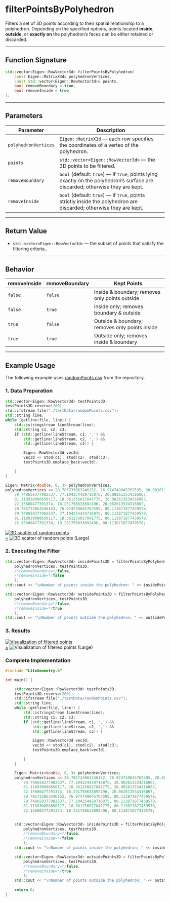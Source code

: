 # **filterPointsByPolyhedron**


Filters a set of 3D points according to their spatial relationship to a polyhedron. 
Depending on the specified options, points located **inside**, **outside**, or **exactly on** the polyhedron’s faces can be either retained or discarded.

---

## **Function Signature**
```cpp
std::vector<Eigen::RowVector3d> filterPointsByPolyhedron(
    const Eigen::MatrixX3d& polyhedronVertices,
    const std::vector<Eigen::RowVector3d>& points,
    bool removeBoundary = true,
    bool removeInside = true
);
```
---

## **Parameters**

| Parameter               | Description                                                                                  |
|-------------------------|----------------------------------------------------------------------------------------------|
| `polyhedronVertices`    | `Eigen::MatrixX3d` — each row specifies the coordinates of a vertex of the polyhedron.      |
| `points`                | `std::vector<Eigen::RowVector3d>` — the 3D points to be filtered.                            |
| `removeBoundary`        | `bool` (default: `true`) — if `true`, points lying exactly on the polyhedron’s surface are discarded; otherwise they are kept. |
| `removeInside`          | `bool` (default: `true`) — if `true`, points strictly inside the polyhedron are discarded; otherwise they are kept. |


---

## **Return Value**
- `std::vector<Eigen::RowVector3d>` — the subset of points that satisfy the filtering criteria..


---

## **Behavior**

| removeInside | removeBoundary | Kept Points                                       |
|--------------|----------------|----------------------------------------------------|
| `false`      | `false`        | Inside & boundary; removes only points outside     |
| `false`      | `true`         | Inside only; removes boundary & outside            |
| `true`       | `false`        | Outside & boundary; removes only points inside     |
| `true`       | `true`         | Outside only; removes inside & boundary            |


---

## **Example Usage**

The following example uses [randomPoints.csv](https://github.com/ZhikangLai/LiteGeometry/testData/randomPoints.csv) from the repository.


### **1. Data Preparation**
```cpp
std::vector<Eigen::RowVector3d> testPoints3D;
testPoints3D.reserve(200);
std::ifstream file("./testData/randomPoints.csv");
std::string line;
while (getline(file, line)) {
    std::istringstream lineStream(line);
    std::string c1, c2, c3;
    if (std::getline(lineStream, c1, ',') &&
        std::getline(lineStream, c2, ',') &&
        std::getline(lineStream, c3)) {

        Eigen::RowVector3d vec3d;
        vec3d << stod(c1), stod(c2), stod(c3);
        testPoints3D.emplace_back(vec3d);

    }
}

Eigen::Matrix<double, 8, 3> polyhedronVertices;
polyhedronVertices << 20.785733063246152, 76.974749045767595, 20.082613534316067,
    79.748658377982537, 77.104254429716875, 20.082613534316067,
    81.118930088650117, 18.361256017841775, 20.082613534316067,
    22.15600477391374, 18.231750633892496, 20.082613534316067,
    20.785733063246152, 76.974749045767595, 80.113871877439578,
    79.748658377982537, 77.104254429716875, 80.113871877439578,
    81.118930088650117, 18.361256017841775, 80.113871877439578,
    22.15600477391374, 18.231750633892496, 80.113871877439578;
```

<a id="close-lightbox" style="display: none;"></a>
<div class="single-img-container">
    <a href="#lightbox-single-1" class="lightbox-trigger">
        <img src="../fig/randomPoint3d.png" 
             alt="3D scatter of random points"> 
    </a>
</div>

<div id="lightbox-single-1" class="lightbox">
    <a href="#close-lightbox" class="lightbox-close">&times;</a>
    <img src="../fig/randomPoint3d.png" alt="3D scatter of random points (Large)">
</div>



### **2. Executing the Filter**
```cpp
std::vector<Eigen::RowVector3d> insidePoints3D = filterPointsByPolyhedron(
    polyhedronVertices, testPoints3D,
    /*removeBoundary=*/false,
    /*removeInside=*/false
    );
std::cout << "\nNumber of points inside the polyhedron: " << insidePoints3D.size() << "\n";

std::vector<Eigen::RowVector3d> outsidePoints3D = filterPointsByPolyhedron(
    polyhedronVertices, testPoints3D,
    /*removeBoundary=*/false,
    /*removeInside=*/true
    );
std::cout << "\nNumber of points outside the polyhedron: " << outsidePoints3D.size() << "\n";
```

### 3. Results
<!-- <p align="center"> <img src="./fig/filterPointsByPolyhedron.png" width="50%" alt="Filtered points visualization"> </p> -->

<a id="close-lightbox" style="display: none;"></a>
<div class="single-img-container">
    <a href="#lightbox-single-2" class="lightbox-trigger">
        <img src="../fig/filterPointsByPolyhedron.png" 
             alt="Visualization of filtered points"> 
    </a>
</div>

<div id="lightbox-single-2" class="lightbox">
    <a href="#close-lightbox" class="lightbox-close">&times;</a>
    <img src="../fig/filterPointsByPolyhedron.png" alt="Visualization of filtered points (Large)">
</div>


### **Complete Implementation**

```cpp
#include "LiteGeometry.h"

int main() {

    std::vector<Eigen::RowVector3d> testPoints3D;
    testPoints3D.reserve(200);
    std::ifstream file("./testData/randomPoints.csv");
    std::string line;
    while (getline(file, line)) {
        std::istringstream lineStream(line);
        std::string c1, c2, c3;
        if (std::getline(lineStream, c1, ',') &&
            std::getline(lineStream, c2, ',') &&
            std::getline(lineStream, c3)) {

            Eigen::RowVector3d vec3d;
            vec3d << stod(c1), stod(c2), stod(c3);
            testPoints3D.emplace_back(vec3d);

        }
    }

    Eigen::Matrix<double, 8, 3> polyhedronVertices;
    polyhedronVertices << 20.785733063246152, 76.974749045767595, 20.082613534316067,
        79.748658377982537, 77.104254429716875, 20.082613534316067,
        81.118930088650117, 18.361256017841775, 20.082613534316067,
        22.15600477391374, 18.231750633892496, 20.082613534316067,
        20.785733063246152, 76.974749045767595, 80.113871877439578,
        79.748658377982537, 77.104254429716875, 80.113871877439578,
        81.118930088650117, 18.361256017841775, 80.113871877439578,
        22.15600477391374, 18.231750633892496, 80.113871877439578;


    std::vector<Eigen::RowVector3d> insidePoints3D = filterPointsByPolyhedron(
        polyhedronVertices, testPoints3D,
        /*removeBoundary=*/false,
        /*removeInside=*/false
        );
    std::cout << "\nNumber of points inside the polyhedron: " << insidePoints3D.size() << "\n";

    std::vector<Eigen::RowVector3d> outsidePoints3D = filterPointsByPolyhedron(
        polyhedronVertices, testPoints3D,
        /*removeBoundary=*/false,
        /*removeInside=*/true
        );
    std::cout << "\nNumber of points outside the polyhedron: " << outsidePoints3D.size() << "\n";
    
    return 0;
}
```
